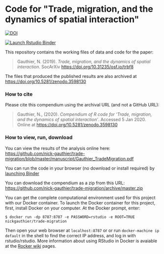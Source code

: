 # Code for "Trade, migration, and the dynamics of spatial interaction"

[![DOI](https://zenodo.org/badge/231979414.svg)](https://zenodo.org/badge/latestdoi/231979414)


[![Launch Rstudio Binder](http://mybinder.org/badge_logo.svg)](https://mybinder.org/v2/gh/nick-gauthier/trade-migration/master?urlpath=rstudio)

This repository contains the working files of data and code for the paper:

> Gauthier, N. (2019). *Trade, migration, and the dynamics of spatial interaction*. SocArXiv
> <https://doi.org/10.31235/osf.io/trbf8>

The files that produced the published results are also archived at <https://doi.org/10.5281/zenodo.3598130>

### How to cite

Please cite this compendium using the archival URL (and not a GitHub URL):

> Gauthier, N., (2020). *Compendium of R code for ‘Trade, migration, and the dynamics of spatial interaction’*.
> Accessed 5 Jan 2020. Online at <https://doi.org/10.5281/zenodo.3598130>

### How to view, run, download

You can view the results of the analysis online here: <https://github.com/nick-gauthier/trade-migration/blob/master/manuscript/Gauthier_TradeMigration.pdf>

You can run the code in your browser (no download or install required) by [launching Binder](http://beta.mybinder.org/v2/gh/nick-gauthier/trade-migration/master?urlpath=rstudio)

You can download the compendium as a zip from this URL:
<https://github.com/nick-gauthier/trade-migration/archive/master.zip>

You can get the complete computational environment used for this project with our Docker container. To launch the Docker container for this project, first, install Docker on your computer. At the Docker prompt, enter:

```
$ docker run -dp 8787:8787 -e PASSWORD=rstudio -e ROOT=TRUE nickgauthier/trade-migration
```

Then open your web browser at `localhost:8787` or or run `docker-machine ip default` in the shell to find the correct IP address, and log in with rstudio/rstudio. More information about using RStudio in Docker is avaiable at the [Rocker wiki](https://github.com/rocker-org/rocker/wiki/Using-the-RStudio-image) pages.

